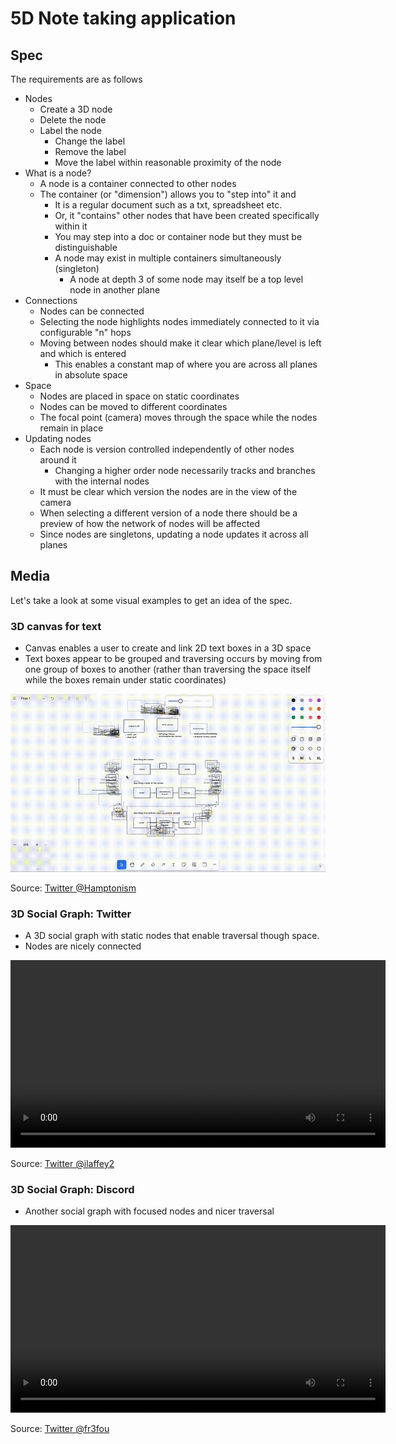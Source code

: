 # 5D Note taking application

## Spec

The requirements are as follows

- Nodes
  - Create a 3D node
  - Delete the node
  - Label the node
    - Change the label
    - Remove the label
    - Move the label within reasonable proximity of the node
- What is a node?
  - A node is a container connected to other nodes
  - The container (or "dimension") allows you to "step into" it and
    - It is a regular document such as a txt, spreadsheet etc.
    - Or, it "contains" other nodes that have been created specifically within it
    - You may step into a doc or container node but they must be distinguishable
    - A node may exist in multiple containers simultaneously (singleton)
      - A node at depth 3 of some node may itself be a top level node in another plane
- Connections
  - Nodes can be connected
  - Selecting the node highlights nodes immediately connected to it via configurable "n" hops
  - Moving between nodes should make it clear which plane/level is left and which is entered
    - This enables a constant map of where you are across all planes in absolute space
- Space
  - Nodes are placed in space on static coordinates
  - Nodes can be moved to different coordinates
  - The focal point (camera) moves through the space while the nodes remain in place
- Updating nodes
  - Each node is version controlled independently of other nodes around it
    - Changing a higher order node necessarily tracks and branches with the internal nodes
  - It must be clear which version the nodes are in the view of the camera
  - When selecting a different version of a node there should be a preview of how the network of nodes will be affected
  - Since nodes are singletons, updating a node updates it across all planes

## Media

Let's take a look at some visual examples to get an idea of the spec.

### 3D canvas for text

- Canvas enables a user to create and link 2D text boxes in a 3D space
- Text boxes appear to be grouped and traversing occurs by moving from one group of boxes to another (rather than traversing the space itself while the boxes remain under static coordinates)

![3D Canvas](../.media/5d-notes/3d-notes.gif)

Source: [Twitter @Hamptonism](https://x.com/Hamptonism/status/1805247267797889422)

### 3D Social Graph: Twitter

- A 3D social graph with static nodes that enable traversal though space.
- Nodes are nicely connected

<video width="600" controls>
  <source src="../.media/5d-notes/3d-twitter-graph.mp4" type="video/mp4">
  Your browser does not support the video tag.
</video>

Source: [Twitter @ilaffey2](https://x.com/ilaffey2/status/1645962525349928965)

### 3D Social Graph: Discord

- Another social graph with focused nodes and nicer traversal

<video width="600" controls>
  <source src="../.media/5d-notes/3d-discord-graph.mp4" type="video/mp4">
  Your browser does not support the video tag.
</video>

Source: [Twitter @fr3fou](https://x.com/fr3fou/status/1774565881336459588)

